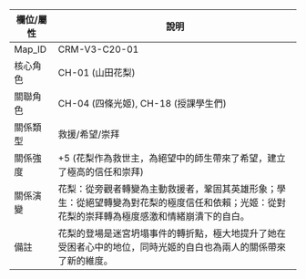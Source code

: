 | 欄位/屬性 | 說明 |
|---|---|
| Map_ID | CRM-V3-C20-01 |
| 核心角色 | CH-01 (山田花梨) |
| 關聯角色 | CH-04 (四條光姬), CH-18 (授課學生們) |
| 關係類型 | 救援/希望/崇拜 |
| 關係強度 | +5 (花梨作為救世主，為絕望中的師生帶來了希望，建立了極高的信任和崇拜) |
| 關係演變 | 花梨：從旁觀者轉變為主動救援者，鞏固其英雄形象；學生：從絕望轉變為對花梨的極度信任和依賴；光姬：從對花梨的崇拜轉為極度感激和情緒崩潰下的自白。 |
| 備註 | 花梨的登場是迷宮坍塌事件的轉折點，極大地提升了她在受困者心中的地位，同時光姬的自白也為兩人的關係帶來了新的維度。
